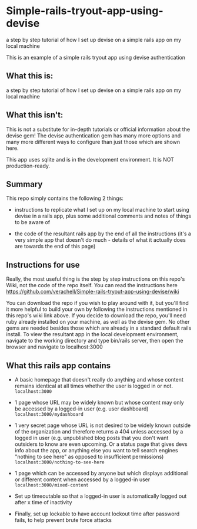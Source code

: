 # Simple-rails-tryout-app-using-devise
a step by step tutorial of how I set up devise on a simple rails app on my local machine

This is an example of a simple rails tryout app using devise authentication

## What this is:
a step by step tutorial of how I set up devise on a simple rails app on my local machine 

## What this isn't:
This is not a substitute for in-depth tutorials or official information about the devise gem! The devise authentication gem has many more options and many more different ways to configure than just those which are shown here.

This app uses sqlite and is in the development environment. It is NOT production-ready.

## Summary
 This repo simply contains the following 2 things:

- instructions to replicate what I set up on my local machine to start using devise in a rails app, plus some additional comments and notes of things to be aware of

- the code of the resultant rails app by the end of all the instructions (it's a very simple app that doesn't do much - details of what it actually does are towards the end of this page)

## Instructions for use
Really, the most useful thing is the step by step instructions on this repo's Wiki, not the code of the repo itself. You can read the instructions here https://github.com/verachell/Simple-rails-tryout-app-using-devise/wiki 

You can download the repo if you wish to play around with it, but you'll find it more helpful to build your own by following the instructions mentioned in this repo's wiki link above. If you decide to download the repo, you'll need ruby already installed on your machine, as well as the devise gem. No other gems are needed besides those which are already in a standard default rails install.  To view the resultant app in the local development environment, navigate to the working directory and type bin/rails server, then open the browser and navigate to localhost:3000

## What this rails app contains
- A basic homepage that doesn't really do anything and whose content remains identical at all times whether the user is logged in or not. `localhost:3000`

- 1 page whose URL may be widely known but whose content may only be accessed by a logged-in user (e.g. user dashboard) `localhost:3000/mydashboard`

- 1 very secret page whose URL is not desired to be widely known outside of the organization and therefore returns a 404 unless accessed by a logged in user (e.g. unpublished blog posts that you don't want outsiders to know are even upcoming. Or a status page that gives devs info about the app, or anything else you want to tell search engines "nothing to see here" as opposed to insufficient permissions) `localhost:3000/nothing-to-see-here`

- 1 page which can be accessed by anyone but which displays additional or different content when accessed by a logged-in user `localhost:3000/mixed-content`

- Set up timeoutable so that a logged-in user is automatically logged out after x time of inactivity

- Finally, set up lockable to have account lockout time after password fails, to help prevent brute force attacks

